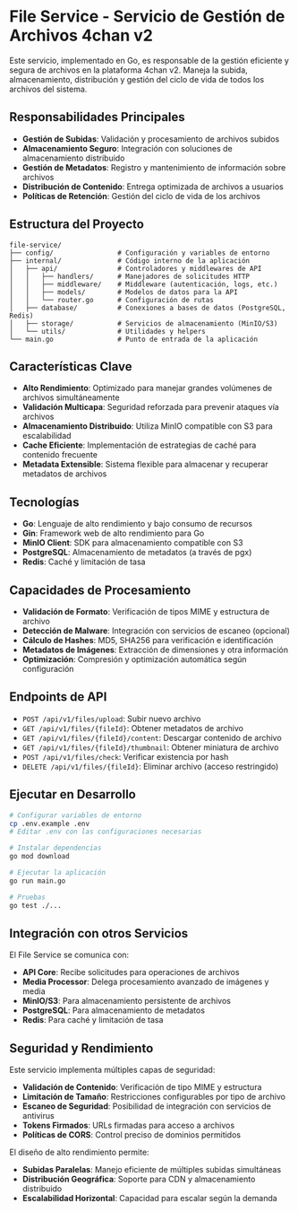 # File Service - Servicio de Gestión de Archivos 4chan v2

Este servicio, implementado en Go, es responsable de la gestión eficiente y segura de archivos en la plataforma 4chan v2. Maneja la subida, almacenamiento, distribución y gestión del ciclo de vida de todos los archivos del sistema.

## Responsabilidades Principales

- **Gestión de Subidas**: Validación y procesamiento de archivos subidos
- **Almacenamiento Seguro**: Integración con soluciones de almacenamiento distribuido
- **Gestión de Metadatos**: Registro y mantenimiento de información sobre archivos
- **Distribución de Contenido**: Entrega optimizada de archivos a usuarios
- **Políticas de Retención**: Gestión del ciclo de vida de los archivos

## Estructura del Proyecto

```
file-service/
├── config/                # Configuración y variables de entorno
├── internal/              # Código interno de la aplicación
│   ├── api/               # Controladores y middlewares de API
│   │   ├── handlers/      # Manejadores de solicitudes HTTP
│   │   ├── middleware/    # Middleware (autenticación, logs, etc.)
│   │   ├── models/        # Modelos de datos para la API
│   │   └── router.go      # Configuración de rutas
│   ├── database/          # Conexiones a bases de datos (PostgreSQL, Redis)
│   ├── storage/           # Servicios de almacenamiento (MinIO/S3)
│   └── utils/             # Utilidades y helpers
└── main.go                # Punto de entrada de la aplicación
```

## Características Clave

- **Alto Rendimiento**: Optimizado para manejar grandes volúmenes de archivos simultáneamente
- **Validación Multicapa**: Seguridad reforzada para prevenir ataques vía archivos
- **Almacenamiento Distribuido**: Utiliza MinIO compatible con S3 para escalabilidad
- **Cache Eficiente**: Implementación de estrategias de caché para contenido frecuente
- **Metadata Extensible**: Sistema flexible para almacenar y recuperar metadatos de archivos

## Tecnologías

- **Go**: Lenguaje de alto rendimiento y bajo consumo de recursos
- **Gin**: Framework web de alto rendimiento para Go
- **MinIO Client**: SDK para almacenamiento compatible con S3
- **PostgreSQL**: Almacenamiento de metadatos (a través de pgx)
- **Redis**: Caché y limitación de tasa

## Capacidades de Procesamiento

- **Validación de Formato**: Verificación de tipos MIME y estructura de archivo
- **Detección de Malware**: Integración con servicios de escaneo (opcional)
- **Cálculo de Hashes**: MD5, SHA256 para verificación e identificación
- **Metadatos de Imágenes**: Extracción de dimensiones y otra información
- **Optimización**: Compresión y optimización automática según configuración

## Endpoints de API

- `POST /api/v1/files/upload`: Subir nuevo archivo
- `GET /api/v1/files/{fileId}`: Obtener metadatos de archivo
- `GET /api/v1/files/{fileId}/content`: Descargar contenido de archivo
- `GET /api/v1/files/{fileId}/thumbnail`: Obtener miniatura de archivo
- `POST /api/v1/files/check`: Verificar existencia por hash
- `DELETE /api/v1/files/{fileId}`: Eliminar archivo (acceso restringido)

## Ejecutar en Desarrollo

```bash
# Configurar variables de entorno
cp .env.example .env
# Editar .env con las configuraciones necesarias

# Instalar dependencias
go mod download

# Ejecutar la aplicación
go run main.go

# Pruebas
go test ./...
```

## Integración con otros Servicios

El File Service se comunica con:

- **API Core**: Recibe solicitudes para operaciones de archivos
- **Media Processor**: Delega procesamiento avanzado de imágenes y media
- **MinIO/S3**: Para almacenamiento persistente de archivos
- **PostgreSQL**: Para almacenamiento de metadatos
- **Redis**: Para caché y limitación de tasa

## Seguridad y Rendimiento

Este servicio implementa múltiples capas de seguridad:

- **Validación de Contenido**: Verificación de tipo MIME y estructura
- **Limitación de Tamaño**: Restricciones configurables por tipo de archivo
- **Escaneo de Seguridad**: Posibilidad de integración con servicios de antivirus
- **Tokens Firmados**: URLs firmadas para acceso a archivos
- **Políticas de CORS**: Control preciso de dominios permitidos

El diseño de alto rendimiento permite:

- **Subidas Paralelas**: Manejo eficiente de múltiples subidas simultáneas
- **Distribución Geográfica**: Soporte para CDN y almacenamiento distribuido
- **Escalabilidad Horizontal**: Capacidad para escalar según la demanda